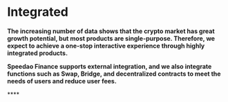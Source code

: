 # Integrated

&#x20;   **The increasing number of data shows that the crypto market has great growth potential, but most products are single-purpose. Therefore, we expect to achieve a one-stop interactive experience through highly integrated products.**

&#x20;   **Speedao Finance supports external integration, and we also integrate functions such as Swap, Bridge, and decentralized contracts to meet the needs of users and reduce user fees.**

&#x20;  ****  &#x20;
